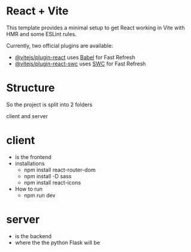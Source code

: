 # React + Vite

This template provides a minimal setup to get React working in Vite with HMR and some ESLint rules.

Currently, two official plugins are available:

- [@vitejs/plugin-react](https://github.com/vitejs/vite-plugin-react/blob/main/packages/plugin-react/README.md) uses [Babel](https://babeljs.io/) for Fast Refresh
- [@vitejs/plugin-react-swc](https://github.com/vitejs/vite-plugin-react-swc) uses [SWC](https://swc.rs/) for Fast Refresh


# Structure

So the project is split into 2 folders

client and server

# client

- is the frontend
- installations
    - npm install react-router-dom
    - npm install -D sass
    - npm install react-icons
- How to run
    - npm run dev
    

# server

- is the backend
- where the the python Flask will be


